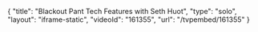{
    "title": "Blackout Pant Tech Features with Seth Huot",
    "type": "solo",
    "layout": "iframe-static",
    "videoId": "161355",
    "url": "\/tvpembed\/161355"
}
